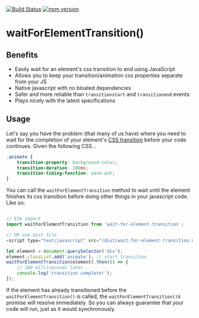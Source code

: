 [![Build Status](https://travis-ci.org/mkay581/wait-for-element-transition.svg?branch=master)](https://travis-ci.org/mkay581/wait-for-element-transition)
[![npm version](https://badge.fury.io/js/wait-for-element-transition.svg)](https://badge.fury.io/js/wait-for-element-transition)

# waitForElementTransition()

## Benefits

* Easily wait for an element's css transition to end using JavaScript
* Allows you to keep your transition/animation css properties separate from your JS
* Native javascript with no bloated dependencies
* Safer and more reliable than `transitionstart` and `transitionend` events
* Plays nicely with the latest specifications

## Usage

Let's say you have the problem (that many of us have) where you need to wait for the completion of your element's
 [CSS transition](https://developer.mozilla.org/en-US/docs/Web/Guide/CSS/Using_CSS_transitions)
 before your code continues. Given the following CSS...


```css
.animate {
    transition-property: background-color;
    transition-duration: 100ms;
    transition-timing-function: ease-out;
}
```

You can call the `waitForElementTransition` method to wait until the element finishes its css transition before doing other
things in your javascript code. Like so:

```javascript

// ES6 import
import waitForElementTransition from 'wait-for-element-transition';

// OR use dist file
<script type="text/javascript" src="/dist/wait-for-element-transition.min.js"></script>

let element = document.querySelector('div');
element.classList.add('animate'); // start transition
waitForElementTransition(element).then(() => {
    // 100 milliseconds later...
    console.log('transition complete!');
});
```

If the element has already transitioned before the `waitForElementTransition()` is called, the `waitForElementTransition()`s 
promise will resolve immediately. So you can always guarantee that your code will run, just as it would synchronously.



